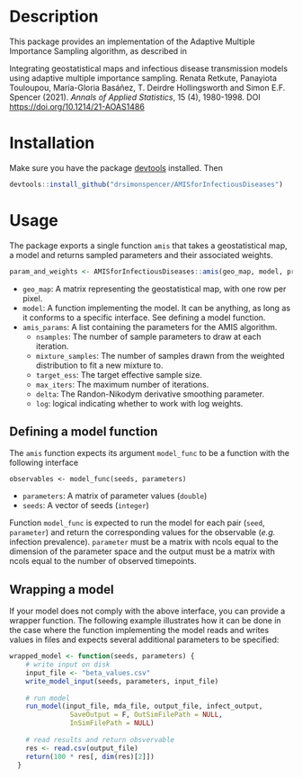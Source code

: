 # Description

This package provides an implementation of the Adaptive Multiple
Importance Sampling algorithm, as described in 

Integrating geostatistical maps and infectious disease transmission models using adaptive multiple importance sampling.
Renata Retkute, Panayiota Touloupou, María-Gloria Basáñez, T. Deirdre Hollingsworth and Simon E.F. Spencer (2021).
_Annals of Applied Statistics_, 15 (4), 1980-1998. DOI https://doi.org/10.1214/21-AOAS1486 

# Installation

Make sure you have the package [devtools](https://devtools.r-lib.org/)
installed. Then

```R
devtools::install_github("drsimonspencer/AMISforInfectiousDiseases")
```

# Usage

The package exports a single function `amis` that takes a
geostatistical map, a model and returns sampled parameters and their
associated weights.

```R
param_and_weights <- AMISforInfectiousDiseases::amis(geo_map, model, prior, amis_params)
```

- `geo_map`: A matrix representing the geostatistical map, with one
  row per pixel.
- `model`: A function implementing the model. It can be anything, as
  long as it conforms to a specific interface. See defining a model
  function.
- `amis_params`: A list containing the parameters for the AMIS algorithm.
  - `nsamples`: The number of sample parameters to draw at each iteration.
  - `mixture_samples`: The number of samples drawn from the weighted distribution to fit a new mixture to.
  - `target_ess`: The target effective sample size.
  - `max_iters`: The maximum number of iterations.
  - `delta`: The Randon-Nikodym derivative smoothing parameter.
  - `log`: logical indicating whether to work with log weights. 
  
## Defining a model function

The `amis` function expects its argument `model_func` to be a function with the 
following interface

```
observables <- model_func(seeds, parameters)
```

- `parameters`: A matrix of parameter values (`double`) 
- `seeds`: A vector of seeds (`integer`)

Function `model_func` is expected to run the model for each pair
(`seed`, `parameter`) and return the corresponding values for the
observable (_e.g._ infection prevalence). `parameter` must be a matrix
with ncols equal to the dimension of the parameter space and the output
must be a matrix with ncols equal to the number of observed timepoints.

## Wrapping a model

If your model does not comply with the above interface, you can
provide a wrapper function. The following example illustrates how it
can be done in the case where the function implementing the model
reads and writes values in files and expects several additional
parameters to be specified:

```R
wrapped_model <- function(seeds, parameters) {
	# write input on disk
	input_file <- "beta_values.csv"
    write_model_input(seeds, parameters, input_file)
	
	# run model
    run_model(input_file, mda_file, output_file, infect_output,
               SaveOutput = F, OutSimFilePath = NULL,
               InSimFilePath = NULL)
			   
	# read results and return obsvervable
    res <- read.csv(output_file)
    return(100 * res[, dim(res)[2]])
  }
```
